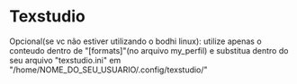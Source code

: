 # Texstudio
Opcional(se vc não estiver utilizando o bodhi linux): utilize apenas o conteudo dentro de "[formats]"(no arquivo my_perfil) e substitua dentro do seu arquivo "texstudio.ini" em "/home/NOME_DO_SEU_USUARIO/.config/texstudio/"
